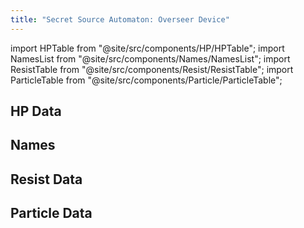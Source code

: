 ```yaml
---
title: "Secret Source Automaton: Overseer Device"
---
```


import HPTable from "@site/src/components/HP/HPTable";
import NamesList from "@site/src/components/Names/NamesList";
import ResistTable from "@site/src/components/Resist/ResistTable";
import ParticleTable from "@site/src/components/Particle/ParticleTable";

## HP Data

<HPTable item_key="secretsourceautomatonoverseerdevice" data_src="enemy" />

## Names

<NamesList item_key="secretsourceautomatonoverseerdevice" data_src="enemy" />

## Resist Data

<ResistTable item_key="secretsourceautomatonoverseerdevice" data_src="enemy" />

## Particle Data

<ParticleTable item_key="secretsourceautomatonoverseerdevice" data_src="enemy" />
